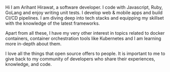 Hi I am Arihant Hirawat, a software developer. I code with Javascript, Ruby, GoLang and enjoy writing unit tests. I develop web & mobile apps and build CI/CD pipelines. I am diving deep into tech stacks and equipping my skillset with the knowledge of the latest frameworks.

Apart from all these, I have my very other interest in topics related to docker containers, container orchestration tools like Kubernetes and I am learning more in-depth about them.

I love all the things that open source offers to people. It is important to me to give back to my community of developers who share their experiences, knowledge, and code.
